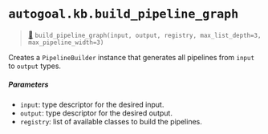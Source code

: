 # `autogoal.kb.build_pipeline_graph`

> [📝](/usr/lib/python3/dist-packages/autogoal/kb/_algorithm.py#L74)
> `build_pipeline_graph(input, output, registry, max_list_depth=3, max_pipeline_width=3)`

Creates a `PipelineBuilder` instance that generates all pipelines
from `input` to `output` types.

##### Parameters

- `input`: type descriptor for the desired input.
- `output`: type descriptor for the desired output.
- `registry`: list of available classes to build the pipelines.
